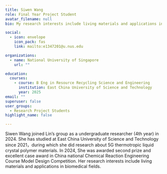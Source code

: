 ```yaml
---
title: Siwen Wang
role: Final Year Project Student
avatar_filename: null
bio: My research interests include living materials and applications in biomedical fields

social:
  - icon: envelope
    icon_pack: fas
    link: mailto:e1347201@u.nus.edu

organizations:
  - name: National University of Singapore
    url: ""

education:
  courses:
    - course: B Eng in Resource Recycling Science and Engineering
      institution: East China University of Science and Technology
      year: 2025
email: ""      
superuser: false
user_groups:
  - Research Project Students
highlight_name: false

---
```

Siwen Wang joined Lin’s group as a undergraduate researcher (4th year) in 2024. She has studied at East China University of Science and Technology since 2021，during which she did research about 5G thermotropic liquid crystal polymer materials. In 2024, She was awarded second prize and excellent case award in China national Chemical Reaction Engineering Course Model Design Competition. Her research interests include living materials and applications in biomedical fields.
